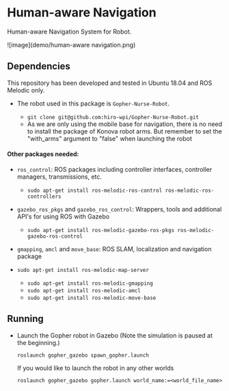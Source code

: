 # Human-aware Navigation
Human-aware Navigation System for Robot.

![image](demo/human-aware navigation.png)

## Dependencies
This repository has been developed and tested in Ubuntu 18.04 and ROS Melodic only.

- The robot used in this package is `Gopher-Nurse-Robot`. 
  
  - `git clone git@github.com:hiro-wpi/Gopher-Nurse-Robot.git`
  - As we are only using the mobile base for navigation, there is no need to install the package of Konova robot arms. But remember to set the "with_arms" argument to "false" when launching the robot
  

#### Other packages needed:

- `ros_control`: ROS packages including controller interfaces, controller managers, transmissions, etc.
  - `sudo apt-get install ros-melodic-ros-control ros-melodic-ros-controllers`
  
- `gazebo_ros_pkgs` and `gazebo_ros_control`: Wrappers, tools and additional API's for using ROS with Gazebo
  
  - `sudo apt-get install ros-melodic-gazebo-ros-pkgs ros-melodic-gazebo-ros-control`
  
- `gmapping`, `amcl` and `move_base`: ROS SLAM, localization and navigation package
- `sudo apt-get install ros-melodic-map-server`
  - `sudo apt-get install ros-melodic-gmapping`
  - `sudo apt-get install ros-melodic-amcl`
  - `sudo apt-get install ros-melodic-move-base`
  

## Running

- Launch the Gopher robot in Gazebo (Note the simulation is paused at the beginning.)

  `roslaunch gopher_gazebo spawn_gopher.launch`

  If you would like to launch the robot in any other worlds

  `roslaunch gopher_gazebo gopher.launch world_name:=<world_file_name>` 

